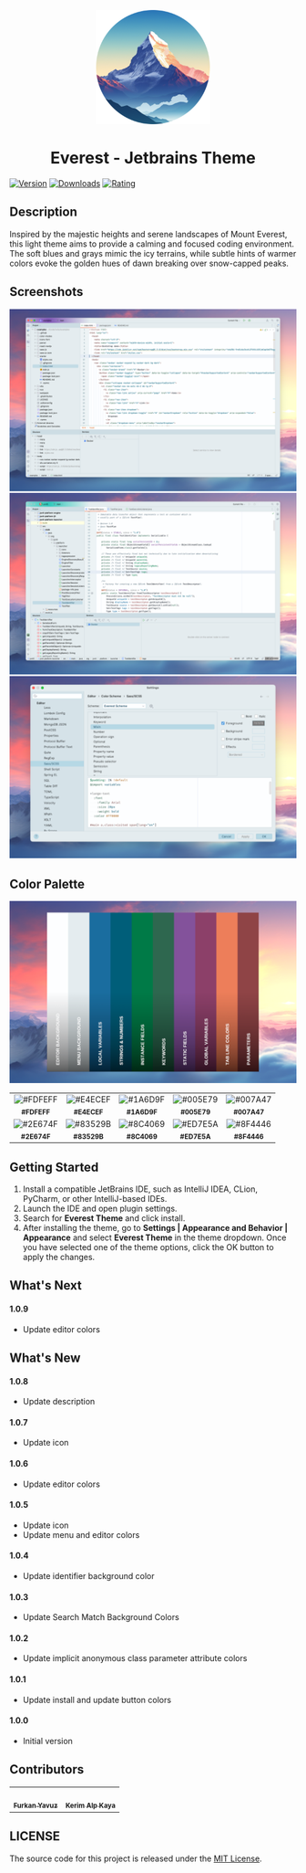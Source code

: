 <p align="center">
   <a href="https://plugins.jetbrains.com/plugin/22653-everest-theme">
    <img src="./icon.png" alt="Logo" width=200>
  </a>
</p>

<h1 align="center">
Everest - Jetbrains Theme
</h1>

[![Version](https://img.shields.io/jetbrains/plugin/v/22653-everest-theme.svg?label=Version&style=for-the-badge&logo=jetbrains)](https://plugins.jetbrains.com/plugin/22653-everest-theme)
[![Downloads](https://img.shields.io/jetbrains/plugin/d/22653-everest-theme.svg?style=for-the-badge&logo=jetbrains)](https://plugins.jetbrains.com/plugin/22653-everest-theme)
[![Rating](https://img.shields.io/jetbrains/plugin/r/rating/22653-everest-theme?label=Rating&style=for-the-badge&logo=jetbrains)](https://plugins.jetbrains.com/plugin/22653-everest-theme)

## Description

Inspired by the majestic heights and serene landscapes of Mount Everest, this light theme aims to provide a calming and
focused coding environment. The soft blues and grays mimic the icy terrains, while subtle hints of warmer colors evoke
the golden hues of dawn breaking over snow-capped peaks.

## Screenshots

<img src="./screenshot-1.png" alt="screenshot">
<img src="./screenshot-2.png" alt="screenshot">
<img src="./screenshot-3.png" alt="screenshot">

## Color Palette

<img src="./color-palette.png" alt="color palette">

<table>
   <tr>
      <td align="center"><img src="https://codigrate.com/util/color/FDFEFF.png" alt="#FDFEFF"><br/><sub><b>#FDFEFF</b></sub><br/></td>
      <td align="center"><img src="https://codigrate.com/util/color/E4ECEF.png" alt="#E4ECEF"><br/><sub><b>#E4ECEF</b></sub><br/></td>
      <td align="center"><img src="https://codigrate.com/util/color/1A6D9F.png" alt="#1A6D9F"><br/><sub><b>#1A6D9F</b></sub><br/></td>
      <td align="center"><img src="https://codigrate.com/util/color/005E79.png" alt="#005E79"><br/><sub><b>#005E79</b></sub><br/></td>
      <td align="center"><img src="https://codigrate.com/util/color/007A47.png" alt="#007A47"><br/><sub><b>#007A47</b></sub><br/></td>
   </tr>
   <tr>
      <td align="center"><img src="https://codigrate.com/util/color/2E674F.png" alt="#2E674F"><br/><sub><b>#2E674F</b></sub><br/></td>
      <td align="center"><img src="https://codigrate.com/util/color/83529B.png" alt="#83529B"><br/><sub><b>#83529B</b></sub><br/></td>
      <td align="center"><img src="https://codigrate.com/util/color/8C4069.png" alt="#8C4069"><br/><sub><b>#8C4069</b></sub><br/></td>
      <td align="center"><img src="https://codigrate.com/util/color/ED7E5A.png" alt="#ED7E5A"><br/><sub><b>#ED7E5A</b></sub><br/></td>
      <td align="center"><img src="https://codigrate.com/util/color/8F4446.png" alt="#8F4446"><br/><sub><b>#8F4446</b></sub><br/></td>
   </tr>
</table>

## Getting Started

1. Install a compatible JetBrains IDE, such as IntelliJ IDEA, CLion, PyCharm, or other IntelliJ-based IDEs.
2. Launch the IDE and open plugin settings.
3. Search for **Everest Theme** and click install.
4. After installing the theme, go to **Settings | Appearance and Behavior | Appearance** and select **Everest Theme** in
   the theme dropdown. Once you have selected one of the theme options, click the OK button to apply the changes.

## What's Next

#### 1.0.9

* Update editor colors

## What's New

#### 1.0.8

* Update description

#### 1.0.7

* Update icon

#### 1.0.6

* Update editor colors

#### 1.0.5

* Update icon
* Update menu and editor colors

#### 1.0.4

* Update identifier background color

#### 1.0.3

* Update Search Match Background Colors

#### 1.0.2

* Update implicit anonymous class parameter attribute colors

#### 1.0.1

* Update install and update button colors

#### 1.0.0

* Initial version

## Contributors

<!-- ALL-CONTRIBUTORS-LIST:START - Do not remove or modify this section -->
<!-- prettier-ignore-start -->
<!-- markdownlint-disable -->
<table>
  <tr>
    <td align="center"><a href="https://github.com/furknyavuz"><img src="https://avatars0.githubusercontent.com/u/2248168?s=460&u=435ef6ade0785a7a135ce56cae751fb3ade1d126&v=4" width="100px;" alt=""/><br /><sub><b>Furkan Yavuz</b></sub></a><br /></td>
    <td align="center"><a href="https://github.com/kerimalp"><img src="https://avatars.githubusercontent.com/u/90132495?v=4" width="100px;" alt=""/><br /><sub><b>Kerim Alp Kaya</b></sub></a><br /></td>
  </tr>
</table>

<!-- markdownlint-enable -->
<!-- prettier-ignore-end -->

<!-- ALL-CONTRIBUTORS-LIST:END -->

## LICENSE

The source code for this project is released under the [MIT License](LICENSE).

